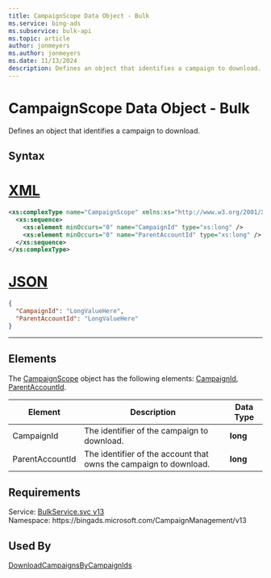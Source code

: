 ```yaml
---
title: CampaignScope Data Object - Bulk
ms.service: bing-ads
ms.subservice: bulk-api
ms.topic: article
author: jonmeyers
ms.author: jonmeyers
ms.date: 11/13/2024
description: Defines an object that identifies a campaign to download.
---
```

# CampaignScope Data Object - Bulk
Defines an object that identifies a campaign to download.

## Syntax

# [XML](#tab/xml)

```xml
<xs:complexType name="CampaignScope" xmlns:xs="http://www.w3.org/2001/XMLSchema">
  <xs:sequence>
    <xs:element minOccurs="0" name="CampaignId" type="xs:long" />
    <xs:element minOccurs="0" name="ParentAccountId" type="xs:long" />
  </xs:sequence>
</xs:complexType>
```

# [JSON](#tab/json)

```json
{
  "CampaignId": "LongValueHere",
  "ParentAccountId": "LongValueHere"
}
```

-----

## <a name="elements"></a>Elements

The [CampaignScope](campaignscope.md) object has the following elements: [CampaignId](#campaignid), [ParentAccountId](#parentaccountid).

|Element|Description|Data Type|
|-----------|---------------|-------------|
|<a name="campaignid"></a>CampaignId|The identifier of the campaign to download.|**long**|
|<a name="parentaccountid"></a>ParentAccountId|	The identifier of the account that owns the campaign to download.|**long**|

## Requirements
Service: [BulkService.svc v13](https://bulk.api.bingads.microsoft.com/Api/Advertiser/CampaignManagement/v13/BulkService.svc)  
Namespace: https\://bingads.microsoft.com/CampaignManagement/v13  

## Used By
[DownloadCampaignsByCampaignIds](downloadcampaignsbycampaignids.md)  
